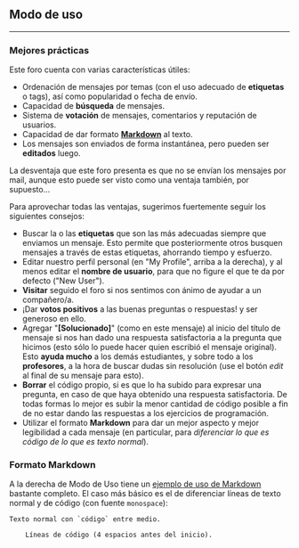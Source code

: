 Modo de uso
-----------

- - -

### Mejores prácticas

Este foro cuenta con varias características útiles:

- Ordenación de mensajes por temas (con el uso adecuado de **etiquetas** o tags), así como popularidad o fecha de envío.
- Capacidad de **búsqueda** de mensajes.
- Sistema de **votación** de mensajes, comentarios y reputación de usuarios.
- Capacidad de dar formato **[Markdown](http://daringfireball.net/projects/markdown/)** al texto.
- Los mensajes son enviados de forma instantánea, pero pueden ser **editados** luego.

La desventaja que este foro presenta es que no se envían los mensajes por mail, aunque esto puede ser visto como una ventaja también, por supuesto...

Para aprovechar todas las ventajas, sugerimos fuertemente seguir los siguientes consejos:

- Buscar la o las **etiquetas** que son las más adecuadas siempre que enviamos un mensaje. Esto permite que posteriormente otros busquen mensajes a través de estas etiquetas, ahorrando tiempo y esfuerzo.
- Editar nuestro perfil personal (en "My Profile", arriba a la derecha), y al menos editar el **nombre de usuario**, para que no figure el que te da por defecto ("New User").
- **Visitar** seguido el foro si nos sentimos con ánimo de ayudar a un compañero/a.
- ¡Dar **votos positivos** a las buenas preguntas o respuestas! y ser generoso en ello.
- Agregar "**[Solucionado]**" (como en este mensaje) al inicio del título de mensaje si nos han dado una respuesta satisfactoria a la pregunta que hicimos (esto sólo lo puede hacer quien escribió el mensaje original). Esto **ayuda mucho** a los demás estudiantes, y sobre todo a los **profesores**, a la hora de buscar dudas sin resolución (use el botón *edit* al final de su mensaje para esto).
- **Borrar** el código propio, si es que lo ha subido para expresar una pregunta, en caso de que haya obtenido una respuesta satisfactoria. De todas formas lo mejor es subir la menor cantidad de código posible a fin de no estar dando las respuestas a los ejercicios de programación.
- Utilizar el formato **Markdown** para dar un mejor aspecto y mejor legibilidad a cada mensaje (en particular, para *diferenciar lo que es código de lo que es texto normal*).

### Formato Markdown

A la derecha de Modo de Uso tiene un [ejemplo de uso de Markdown](http://imser2013.ribbot.com/pages/5182f7f336dce400020003c0) bastante completo. El caso más básico es el de diferenciar líneas de texto normal y de código (con fuente `monospace`):

    Texto normal con `código` entre medio.

        Líneas de código (4 espacios antes del inicio).


